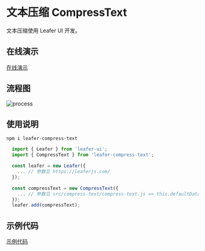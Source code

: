 # 文本压缩 CompressText

文本压缩使用 Leafer UI 开发。

## 在线演示

[在线演示](https://kooriookami.github.io/leafer-compress-text/)

## 流程图
![process](https://github.com/kooriookami/leafer-compress-text/raw/master/process.png)

## 使用说明

```npm i leafer-compress-text```

```js
  import { Leafer } from 'leafer-ui';
  import { CompressText } from 'leafer-compress-text';

  const leafer = new Leafer({
    ... // 参数见 https://leaferjs.com/
  });

  const compressText = new CompressText({
    ... // 参数见 src/compress-text/compress-text.js => this.defaultData
  });
  leafer.add(compressText);
```

## 示例代码

[示例代码](src/components/CompressText.vue)
